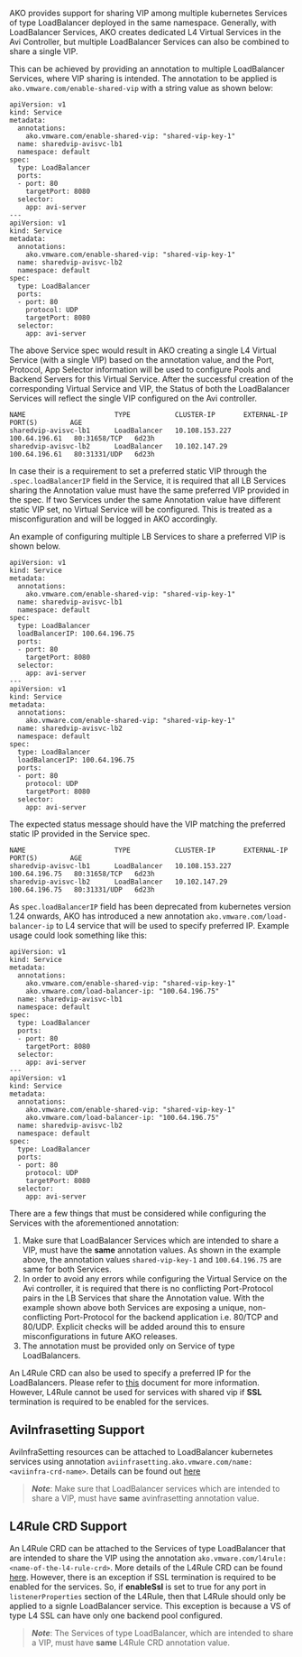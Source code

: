 AKO provides support for sharing VIP among multiple kubernetes Services of type LoadBalancer deployed in the same namespace. Generally, with LoadBalancer Services, AKO creates dedicated L4 Virtual Services in the Avi Controller, but multiple LoadBalancer Services can also be combined to share a single VIP.

This can be achieved by providing an annotation to multiple LoadBalancer Services, where VIP sharing is intended.
The annotation to be applied is `ako.vmware.com/enable-shared-vip` with a string value as shown below:

```
apiVersion: v1
kind: Service
metadata:
  annotations:
    ako.vmware.com/enable-shared-vip: "shared-vip-key-1"
  name: sharedvip-avisvc-lb1
  namespace: default
spec:
  type: LoadBalancer
  ports:
  - port: 80
    targetPort: 8080
  selector:
    app: avi-server
---
apiVersion: v1
kind: Service
metadata:
  annotations:
    ako.vmware.com/enable-shared-vip: "shared-vip-key-1"
  name: sharedvip-avisvc-lb2
  namespace: default
spec:
  type: LoadBalancer
  ports:
  - port: 80
    protocol: UDP
    targetPort: 8080
  selector:
    app: avi-server
```

The above Service spec would result in AKO creating a single L4 Virtual Service (with a single VIP) based on the annotation value, and the Port, Protocol, App Selector information will be used to configure Pools and Backend Servers for this Virtual Service.
After the successful creation of the corresponding Virtual Service and VIP, the Status of both the LoadBalancer Services will reflect the single VIP configured on the Avi controller.

```
NAME                      TYPE           CLUSTER-IP       EXTERNAL-IP     PORT(S)        AGE
sharedvip-avisvc-lb1      LoadBalancer   10.108.153.227   100.64.196.61   80:31658/TCP   6d23h
sharedvip-avisvc-lb2      LoadBalancer   10.102.147.29    100.64.196.61   80:31331/UDP   6d23h
```

In case their is a requirement to set a preferred static VIP through the `.spec.loadBalancerIP` field in the Service, it is required that all LB Services sharing the Annotation value must have the same preferred VIP provided in the spec. If two Services under the same Annotation value have different static VIP set, no Virtual Service will be configured. This is treated as a misconfiguration and will be logged in AKO accordingly.

An example of configuring multiple LB Services to share a preferred VIP is shown below.

```
apiVersion: v1
kind: Service
metadata:
  annotations:
    ako.vmware.com/enable-shared-vip: "shared-vip-key-1"
  name: sharedvip-avisvc-lb1
  namespace: default
spec:
  type: LoadBalancer
  loadBalancerIP: 100.64.196.75
  ports:
  - port: 80
    targetPort: 8080
  selector:
    app: avi-server
---
apiVersion: v1
kind: Service
metadata:
  annotations:
    ako.vmware.com/enable-shared-vip: "shared-vip-key-1"
  name: sharedvip-avisvc-lb2
  namespace: default
spec:
  type: LoadBalancer
  loadBalancerIP: 100.64.196.75
  ports:
  - port: 80
    protocol: UDP
    targetPort: 8080
  selector:
    app: avi-server
```

The expected status message should have the VIP matching the preferred static IP provided in the Service spec.
```
NAME                      TYPE           CLUSTER-IP       EXTERNAL-IP     PORT(S)        AGE
sharedvip-avisvc-lb1      LoadBalancer   10.108.153.227   100.64.196.75   80:31658/TCP   6d23h
sharedvip-avisvc-lb2      LoadBalancer   10.102.147.29    100.64.196.75   80:31331/UDP   6d23h
```

As `spec.loadBalancerIP` field has been deprecated from kubernetes version 1.24 onwards, AKO has introduced a new annotation `ako.vmware.com/load-balancer-ip` to L4 service that will be used to specify preferred IP. Example usage could look something like this:

```
apiVersion: v1
kind: Service
metadata:
  annotations:
    ako.vmware.com/enable-shared-vip: "shared-vip-key-1"
    ako.vmware.com/load-balancer-ip: "100.64.196.75"
  name: sharedvip-avisvc-lb1
  namespace: default
spec:
  type: LoadBalancer
  ports:
  - port: 80
    targetPort: 8080
  selector:
    app: avi-server
---
apiVersion: v1
kind: Service
metadata:
  annotations:
    ako.vmware.com/enable-shared-vip: "shared-vip-key-1"
    ako.vmware.com/load-balancer-ip: "100.64.196.75"
  name: sharedvip-avisvc-lb2
  namespace: default
spec:
  type: LoadBalancer
  ports:
  - port: 80
    protocol: UDP
    targetPort: 8080
  selector:
    app: avi-server
```

There are a few things that must be considered while configuring the Services with the aforementioned annotation:
1. Make sure that LoadBalancer Services which are intended to share a VIP, must have the **same** annotation values. As shown in the example above, the annotation values `shared-vip-key-1` and `100.64.196.75` are same for both Services.
2. In order to avoid any errors while configuring the Virtual Service on the Avi controller, it is required that there is no conflicting Port-Protocol pairs in the LB Services that share the Annotation value. With the example shown above both Services are exposing a unique, non-conflicting Port-Protocol for the backend application i.e. 80/TCP and 80/UDP. Explicit checks will be added around this to ensure misconfigurations in future AKO releases.
3. The annotation must be provided only on Service of type LoadBalancers.

An L4Rule CRD can also be used to specify a preferred IP for the LoadBalancers. Please refer to [this](crds/l4rule.md#express-custom-load-balancer-ip) document for more information. However, L4Rule cannot be used for services with shared vip if **SSL** termination is required to be enabled for the services.

## AviInfrasetting Support

AviInfraSetting resources can be attached to LoadBalancer kubernetes services using annotation `aviinfrasetting.ako.vmware.com/name: <aviinfra-crd-name>`. Details can be found out [here](crds/avinfrasetting.md)

> ***Note***: Make sure that LoadBalancer services which are intended to share a VIP, must have **same** avinfrasetting annotation value.

## L4Rule CRD Support

An L4Rule CRD can be attached to the Services of type LoadBalancer that are intended to share the VIP using the annotation `ako.vmware.com/l4rule: <name-of-the-l4-rule-crd>`. More details of the L4Rule CRD can be found [here](crds/l4rule.md). However, there is an exception if SSL termination is required to be enabled for the services. So, if **enableSsl** is set to true for any port in `listenerProperties` section of the L4Rule, then that L4Rule should only be applied to a signle LoadBalancer service. This exception is because a VS of type L4 SSL can have only one backend pool configured.

> ***Note***: The Services of type LoadBalancer, which are intended to share a VIP, must have **same** L4Rule CRD annotation value.